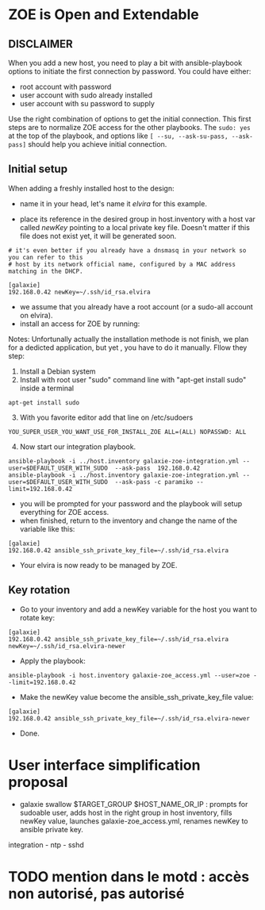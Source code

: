 ZOE is Open and Extendable
==========================

## DISCLAIMER

When you add a new host, you need to play a bit with ansible-playbook options to initiate the first connection
by password. You could have either:

* root account with password
* user account with sudo already installed
* user account with su password to supply

Use the right combination of options to get the initial connection. This first steps are to normalize ZOE access
for the other playbooks. The ```sudo: yes``` at the top of the playbook, and options like 
```[ --su, --ask-su-pass, --ask-pass]``` should help you achieve initial connection.

## Initial setup

When adding a freshly installed host to the design:

* name it in your head, let's name it _elvira_ for this example.

* place its reference in the desired group in host.inventory with a host var called _newKey_ pointing to a local private key file. 
Doesn't matter if this file does not exist yet, it will be generated soon.

```
# it's even better if you already have a dnsmasq in your network so you can refer to this 
# host by its network official name, configured by a MAC address matching in the DHCP.

[galaxie]
192.168.0.42 newKey=~/.ssh/id_rsa.elvira
```

* we assume that you already have a root account (or a sudo-all account on elvira).
* install an access for ZOE by running:

Notes: Unfortunally actually the installation methode is not finish, we plan for a dedicted application, but yet , you have to do it manually.
Fllow they step:
1) Install a Debian system
2) Install with root user "sudo" command line with "apt-get install sudo" inside a terminal
```
apt-get install sudo
```
3) With you favorite editor add that line on /etc/sudoers 
```
YOU_SUPER_USER_YOU_WANT_USE_FOR_INSTALL_ZOE ALL=(ALL) NOPASSWD: ALL
```
4) Now start our integration playbook.
```
ansible-playbook -i ../host.inventory galaxie-zoe-integration.yml --user=$DEFAULT_USER_WITH_SUDO  --ask-pass  192.168.0.42
ansible-playbook -i ../host.inventory galaxie-zoe-integration.yml --user=$DEFAULT_USER_WITH_SUDO  --ask-pass -c paramiko --limit=192.168.0.42
```

* you will be prompted for your password and the playbook will setup everything for ZOE access.
* when finished, return to the inventory and change the name of the variable like this:

```
[galaxie]
192.168.0.42 ansible_ssh_private_key_file=~/.ssh/id_rsa.elvira
```

* Your elvira is now ready to be managed by ZOE.

## Key rotation

* Go to your inventory and add a newKey variable for the host you want to rotate key:

```
[galaxie]
192.168.0.42 ansible_ssh_private_key_file=~/.ssh/id_rsa.elvira newKey=~/.ssh/id_rsa.elvira-newer
```

* Apply the playbook:

```
ansible-playbook -i host.inventory galaxie-zoe_access.yml --user=zoe --limit=192.168.0.42
```

* Make the newKey value become the ansible_ssh_private_key_file value:

```
[galaxie]
192.168.0.42 ansible_ssh_private_key_file=~/.ssh/id_rsa.elvira-newer
```
* Done.

# User interface simplification proposal

* galaxie swallow $TARGET_GROUP $HOST_NAME_OR_IP : prompts for sudoable user, adds host in the right group in host inventory, fills newKey value, launches galaxie-zoe_access.yml, renames newKey to ansible private key.

integration - ntp - sshd

# TODO mention dans le motd : accès non autorisé, pas autorisé
